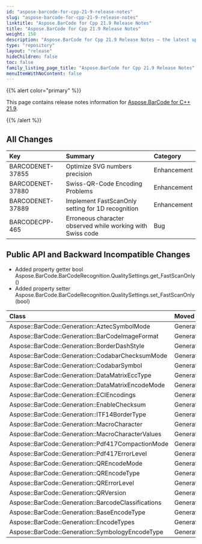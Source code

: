 ```yaml
---
id: "aspose-barcode-for-cpp-21-9-release-notes"
slug: "aspose-barcode-for-cpp-21-9-release-notes"
linktitle: "Aspose.BarCode for Cpp 21.9 Release Notes"
title: "Aspose.BarCode for Cpp 21.9 Release Notes"
weight: 150
description: "Aspose.BarCode for Cpp 21.9 Release Notes – the latest updates and fixes."
type: "repository"
layout: "release"
hideChildren: false
toc: false
family_listing_page_title: "Aspose.BarCode for Cpp 21.9 Release Notes"
menuItemWithNoContent: false
---
```


{{% alert color="primary" %}}

This page contains release notes information for [Aspose.BarCode for C++ 21.9](https://releases.aspose.com/barcode/cpp/new-releases/aspose.barcode-for-c---21.9/).

{{% /alert %}}
## **All Changes**

|**Key**|**Summary**|**Category**|
| :- | :- | :- |
|BARCODENET-37855|Optimize SVG numbers precision|Enhancement|
|BARCODENET-37880|Swiss-QR-Code Encoding Problems|Enhancement|
|BARCODENET-37889|Implement FastScanOnly setting for 1D recognition|Enhancement|
|BARCODECPP-465|Erroneous character observed while working with Swiss code|Bug|

## **Public API and Backward Incompatible Changes**
- Added property getter bool Aspose.BarCode.BarCodeRecognition.QualitySettings.get_FastScanOnly()
- Added property setter Aspose.BarCode.BarCodeRecognition.QualitySettings.set_FastScanOnly(bool)

|**Class**|**Moved from**|**Moved to**|
| :- | :- | :- |
|Aspose::BarCode::Generation::AztecSymbolMode|Generation/AztecSymbolMode.h|BarCode.Generation/GenerationParameters/AztecSymbolMode.h|
|Aspose::BarCode::Generation::BarCodeImageFormat|Generation/BarCodeImageFormat.h|BarCode.Generation/GenerationParameters/BarCodeImageFormat.h|
|Aspose::BarCode::Generation::BorderDashStyle|Generation/BorderDashStyle.h|BarCode.Generation/GenerationParameters/BorderDashStyle.h|
|Aspose::BarCode::Generation::CodabarChecksumMode|Generation/CodabarChecksumMode.h|BarCode.Generation/GenerationParameters/CodabarChecksumMode.h|
|Aspose::BarCode::Generation::CodabarSymbol|Generation/CodaBarSymbol.h|BarCode.Generation/GenerationParameters/CodaBarSymbol.h|
|Aspose::BarCode::Generation::DataMatrixEccType|Generation/DataMatrixEccType.h|BarCode.Generation/GenerationParameters/DataMatrixEccType.h|
|Aspose::BarCode::Generation::DataMatrixEncodeMode|Generation/DataMatrixEncodeMode.h|BarCode.Generation/GenerationParameters/DataMatrixEncodeMode.h|
|Aspose::BarCode::Generation::ECIEncodings|Generation/ECIEncodings.h|BarCode.Generation/GenerationParameters/ECIEncodings.h|
|Aspose::BarCode::Generation::EnableChecksum|Generation/EnableChecksum.h|BarCode.Generation/GenerationParameters/EnableChecksum.h|
|Aspose::BarCode::Generation::ITF14BorderType|Generation/ITF14BorderType.h|BarCode.Generation/GenerationParameters/ITF14BorderType.h|
|Aspose::BarCode::Generation::MacroCharacter|Generation/MacroCharacter.h|BarCode.Generation/GenerationParameters/MacroCharacter.h|
|Aspose::BarCode::Generation::MacroCharacterValues|Generation/MacroCharacter.h|BarCode.Generation/GenerationParameters/MacroCharacter.h|
|Aspose::BarCode::Generation::Pdf417CompactionMode|Generation/Pdf417CompactionMode.h|BarCode.Generation/GenerationParameters/Pdf417CompactionMode.h|
|Aspose::BarCode::Generation::Pdf417ErrorLevel|Generation/Pdf417ErrorLevel.h|BarCode.Generation/GenerationParameters/Pdf417ErrorLevel.h|
|Aspose::BarCode::Generation::QREncodeMode|Generation/QREncodeMode.h|BarCode.Generation/GenerationParameters/QREncodeMode.h|
|Aspose::BarCode::Generation::QREncodeType|Generation/QREncodeType.h|BarCode.Generation/GenerationParameters/QREncodeType.h|
|Aspose::BarCode::Generation::QRErrorLevel|Generation/QRErrorLevel.h|BarCode.Generation/GenerationParameters/QRErrorLevel.h|
|Aspose::BarCode::Generation::QRVersion|Generation/QRVersion.h|BarCode.Generation/GenerationParameters/QRVersion.h|
|Aspose::BarCode::Generation::BarcodeClassifications|Generation/EncodeTypes/BarcodeClassifications.h|BarCode.Generation/EncodeTypes/BarcodeClassifications.h|
|Aspose::BarCode::Generation::BaseEncodeType|Generation/EncodeTypes/BaseEncodeType.h|BarCode.Generation/EncodeTypes/BaseEncodeType.h|
|Aspose::BarCode::Generation::EncodeTypes|Generation/EncodeTypes/EncodeTypes.h|BarCode.Generation/EncodeTypes/EncodeTypes.h|
|Aspose::BarCode::Generation::SymbologyEncodeType|Generation/EncodeTypes/SymbologyEncodeType.h|BarCode.Generation/EncodeTypes/SymbologyEncodeType.h|

